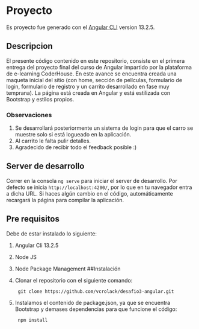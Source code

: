 # Proyecto

Es proyecto fue generado con el [Angular CLI](https://github.com/angular/angular-cli) version 13.2.5.

## Descripcion
El presente código contenido en este repositorio, consiste en el primera entrega del proyecto final del curso de Angular impartido por la plataforma de e-learning CoderHouse.
En este avance se encuentra creada una maqueta inicial del sitio (con home, sección de películas, formulario de login, formulario de registro y un carrito desarrollado en fase muy temprana).
La página está creada en Angular y está estilizada con Bootstrap y estilos propios.
### Observaciones
1. Se desarrollará posteriormente un sistema de login para que el carro se muestre solo si está logueado en la aplicación.
2. Al carrito le falta pulir detalles.
3. Agradecido de recibir todo el feedback posible :)
## Server de desarrollo
Correr en la consola `ng serve` para iniciar el server de desarrollo. Por defecto se inicia `http://localhost:4200/`, por lo que en tu navegador entra a dicha URL. Si haces algún cambio en el código, automáticamente recargará la página para compilar la aplicación.
## Pre requisitos
Debe de estar instalado lo siguiente:
1. Angular Cli 13.2.5
2. Node JS
3. Node Package Management
##Instalación
1. Clonar el repositorio con el siguiente comando:
    
        git clone https://github.com/vcrolack/desafio3-angular.git

2. Instalamos el contenido de package.json, ya que se encuentra Bootstrap y demases dependencias para que funcione el código:

        npm install

